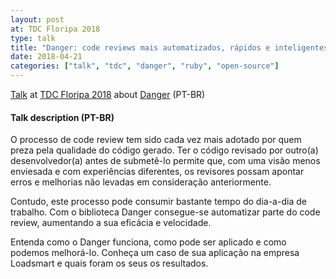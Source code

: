```yaml
---
layout: post
at: TDC Floripa 2018
type: talk
title: "Danger: code reviews mais automatizados, rápidos e inteligentes"
date: 2018-04-21
categories: ["talk", "tdc", "danger", "ruby", "open-source"]
---
```


[Talk](https://thedevconf.com/tdc/2018/florianopolis/trilha-ruby) at [TDC Floripa 2018](https://thedevconf.com/tdc/2018/florianopolis/trilhas) about [Danger](https://danger.systems/) (PT-BR)

#### Talk description (PT-BR)

O processo de code review tem sido cada vez mais adotado por quem preza pela qualidade do código gerado. Ter o código revisado por outro(a) desenvolvedor(a) antes de submetê-lo permite que, com uma visão menos enviesada e com experiências diferentes, os revisores possam apontar erros e melhorias não levadas em consideração anteriormente.

Contudo, este processo pode consumir bastante tempo do dia-a-dia de trabalho. Com o biblioteca Danger consegue-se automatizar parte do code review, aumentando a sua eficácia e velocidade.

Entenda como o Danger funciona, como pode ser aplicado e como podemos melhorá-lo. Conheça um caso de sua aplicação na empresa Loadsmart e quais foram os seus os resultados.

<script async class="speakerdeck-embed" data-id="297a49ffb73e47dc83edfefa8a739e09" data-ratio="1.77777777777778" src="//speakerdeck.com/assets/embed.js"></script>
